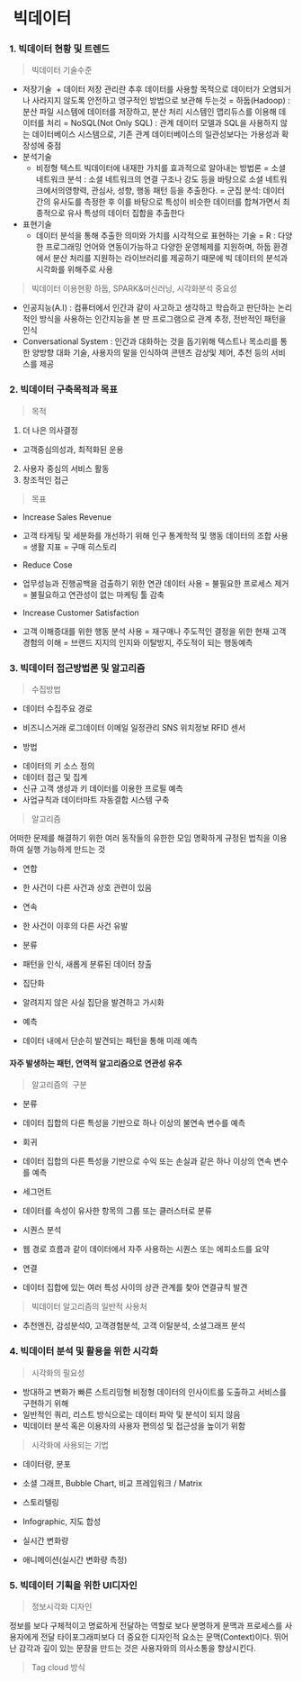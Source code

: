 #  빅데이터
### 1. 빅데이터 현황 및 트렌드
> 빅데이터 기술수준
* 저장기술
  + 데이터 저장 관리란 추후 데이터를 사용할 목적으로 데이터가 오염되거나 사라지지 않도록 안전하고 영구적인 방법으로 보관해 두는것
    = 하둡(Hadoop) :분산 파일 시스템에 데이터를 저장하고, 분산 처리 시스템인 맵리듀스를 이용해 데이터를 처리
    = NoSQL(Not Only SQL) : 관계 데이터 모델과 SQL을 사용하지 않는 데이터베이스 시스템으로, 기존 관계 데이터베이스의 일관성보다는 가용성과 확장성에 중점
* 분석기술
  + 비정형 텍스트 빅데이터에 내재한 가치를 효과적으로 알아내는 방법론
    = 소셜 네트워크 분석 : 소셜 네트워크의 연결 구조나 강도 등을 바탕으로 소셜 네트워크에서의영향력, 관심사, 성향, 행동 패턴 등을 추출한다.
    = 군집 분석: 데이터 간의 유사도를 측정한 후 이를 바탕으로 특성이 비슷한 데이터를 합쳐가면서 최종적으로 유사 특성의 데이터 집합을 추출한다
* 표현기술
  + 데이터 분석을 통해 추출한 의미와 가치를 시각적으로 표현하는 기술
    = R : 다양한 프로그래밍 언어와 연동이가능하고 다양한 운영체제를 지원하며, 하둡 환경에서 분산 처리를 지원하는 라이브러리를 제공하기 때문에 빅 데이터의 분석과 시각화를 위해주로 사용

> 빅데이터 이용현황
하둡, SPARK&머신러닝, 시각화분석 중요성
* 인공지능(A.I) : 컴퓨터에서 인간과 같이 사고하고 생각하고 학습하고 판단하는 논리적인 방식을 사용하는 인간지능을 본 딴 프로그램으로 관계 추정, 전반적인 패턴을 인식
* Conversational System : 인간과 대화하는 것을 돕기위해 텍스트나 목소리를 통한 양방향 대화 기술, 사용자의 말을 인식하여 콘텐츠 감상및 제어, 추천 등의 서비스를 제공

### 2. 빅데이터 구축목적과 목표
> 목적
1. 더 나은 의사결정
 + 고객중심의성과, 최적화된 운용
2. 사용자 중심의 서비스 활동
3. 창조적인 접근

> 목표
* Increase Sales Revenue
 + 고객 타게팅 및 세분화를 개선하기 위해 인구 통계학적 및 행동 데이터의 조합 사용
  = 생활 지표
  = 구매 히스토리
* Reduce Cose
 + 업무성능과 진행공백을 검출하기 위한 연관 데이터 사용
  = 불필요한 프로세스 제거 
  = 불필요하고 연관성이 없는 마케팅 툴 감축
* Increase Customer Satisfaction
 + 고객 이해증대를 위한 행동 분석 사용
  = 재구매나 주도적인 결정을 위한 현재 고객경험의 이해
  = 브랜드 지지의 인지와 이탈방지, 주도적이 되는 행동예측
 
### 3. 빅데이터 접근방법론 및 알고리즘
> 수집방법
* 데이터 수집주요 경로
 + 비즈니스거래 로그데이터 이메일 일정관리 SNS 위치정보 RFID 센서
* 방법
 + 데이터의 키 소스 정의
 + 데이터 접근 및 집계
 + 신규 고객 생성과 키 데이터를 이용한 프로필 예측
 + 사업규칙과 데이터마트 자동결합 시스템 구축

> 알고리즘

어떠한 문제를 해결하기 위한 여러 동작들의 유한한 모임
명확하게 규정된 법칙을 이용하여 실행 가능하게 만드는 것

* 연합
 + 한 사건이 다른 사건과 상호 관련이 있음
* 연속
 + 한 사건이 이후의 다른 사건 유발
* 분류
 + 패턴을 인식, 새롭게 분류된 데이터 창출
* 집단화
 + 알려지지 않은 사실 집단을 발견하고 가시화
* 예측
 + 데이터 내에서 단순히 발견되는 패턴을 통해 미래 예측
#### 자주 발생하는 패턴, 연역적 알고리즘으로 연관성 유추

> 알고리즘의  구분
* 분류
 + 데이터 집합의 다른 특성을 기반으로 하나 이상의 불연속 변수를 예측
* 회귀
 + 데이터 집합의 다른 특성을 기반으로 수익 또는 손실과 같은 하나 이상의 연속 변수를 예측
* 세그먼트
 + 데이터를 속성이 유사한 항목의 그룹 또는 클러스터로 분류
* 시퀀스 분석
 + 웹 경로 흐름과 같이 데이터에서 자주 사용하는 시퀀스 또는 에피소드를 요약
* 연결
 + 데이터 집합에 있는 여러 특성 사이의 상관 관계를 찾아 연결규칙 발견
 
> 빅데이터 알고리즘의 일반적 사용처
* 추천엔진, 감성분석0, 고객경험분석, 고객 이탈분석, 소셜그래프 분석

### 4. 빅데이터 분석 및 활용을 위한 시각화
> 시각화의 필요성

* 방대하고 변화가 빠른 스트리밍형 비정형 데이터의 인사이트를 도출하고 서비스를 구현하기 위해
* 일반적인 쿼리, 리스트 방식으로는 데이터 파악 및 분석이 되지 않음
* 빅데이터 분석 혹은 이용자의 사용자 편의성 및 접근성을 높이기 위함

> 시각화에 사용되는 기법
* 데이터량, 분포
 + 소셜 그래프, Bubble Chart, 비교 프레임워크 / Matrix
* 스토리텔링
 + Infographic, 지도 합성
* 실시간 변화량
 + 애니메이션(실시간 변화량 측정)
 
### 5. 빅데이터 기획을 위한 UI디자인
> 정보시각화 디자인

정보를 보다 구체적이고 명료하게 전달하는 역할로 보다 분명하게 문맥과 프로세스를 사용자에게 전달
타이포그래피보다 더 중요한 디자인적 요소는 문맥(Context)이다. 뛰어난 감각과 깊이 있는 문장을 만드는 것은 사용자와의 의사소통을 향상시킨다.

> Tag cloud 방식
